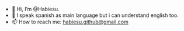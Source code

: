 - 👋 Hi, I’m @Habiesu.
- 🍙 I speak spanish as main language but i can understand english too.
- 📫 How to reach me: habiesu.github@gmail.com
